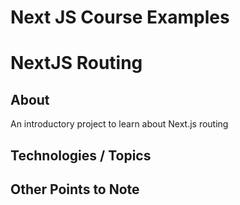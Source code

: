 # Next JS Course Examples
# NextJS Routing

## About
An introductory project to learn about Next.js routing

## Technologies / Topics

## Other Points to Note